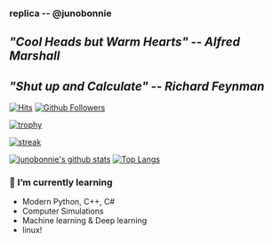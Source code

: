 ### replica -- @junobonnie

## ***"Cool Heads but Warm Hearts" -- Alfred Marshall***
## ***"Shut up and Calculate" -- Richard Feynman***

[![Hits](https://hits.seeyoufarm.com/api/count/incr/badge.svg?url=https%3A%2F%2Fgithub.com%2Fjunobonnie)](https://github.com/junobonnie)
[![Github Followers](https://img.shields.io/github/followers/junobonnie?color=06d6a0&label=Github%20Followers&style=for-the-badge)](https://github.com/junobonnie?tab=followers)

[![trophy](https://github-profile-trophy.vercel.app/?username=junobonnie&theme=chalk&row=2&column=5)](https://github.com/ryo-ma/github-profile-trophy)

[![streak](https://github-readme-streak-stats.herokuapp.com/?user=junobonnie&theme=calm)](https://github.com/junobonnie)

[![junobonnie's github stats](https://github-readme-stats.vercel.app/api?username=junobonnie&show_icons=true&theme=dracula)](https://github.com/junobonnie)
[![Top Langs](https://github-readme-stats.vercel.app/api/top-langs/?username=junobonnie&layout=compact&langs_count=8&theme=dracula)](https://github.com/junobonnie)

### 🌱 I’m currently learning
- Modern Python, C++, C#
- Computer Simulations
- Machine learning & Deep learning
- linux!
